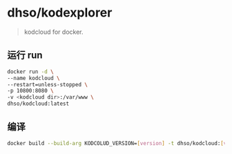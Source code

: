 # dhso/kodexplorer
> kodcloud for docker.

## 运行 run
```bash
docker run -d \
--name kodcloud \
--restart=unless-stopped \
-p 10800:8080 \
-v <kodcloud dir>:/var/www \
dhso/kodcloud:latest
```

## 编译
```bash
docker build --build-arg KODCOLUD_VERSION=[version] -t dhso/kodcloud:[version] .
```